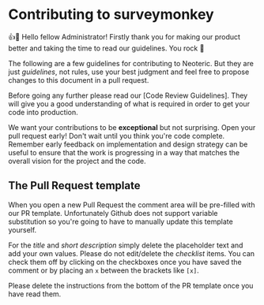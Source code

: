 # Contributing to surveymonkey

:+1::tada: Hello fellow Administrator! Firstly thank you for making our
product better and taking the time to read our guidelines. You rock :metal:

The following are a few guidelines for contributing to Neoteric. But they
are just *guidelines*, not rules, use your best judgment and feel free to
propose changes to this document in a pull request.

Before going any further please read our [Code Review Guidelines]. They will give
you a good understanding of what is required in order to get your code into production.

We want your contributions to be **exceptional** but not surprising. Open
your pull request early! Don't wait until you think you're code complete.
Remember early feedback on implementation and design strategy can be useful to
ensure that the work is progressing in a way that matches the overall vision
for the project and the code.

## The Pull Request template

When you open a new Pull Request the comment area will be pre-filled with our
PR template. Unfortunately Github does not support variable substitution so
you're going to have to manually update this template yourself.

For the *title* and *short description* simply delete the placeholder text
and add your own values. Please do not edit/delete the *checklist* items.
You can check them off by clicking on the checkboxes once you have saved the
comment or by placing an `x` between the brackets like `[x]`.

Please delete the instructions from the bottom of the PR template once you have read them.
